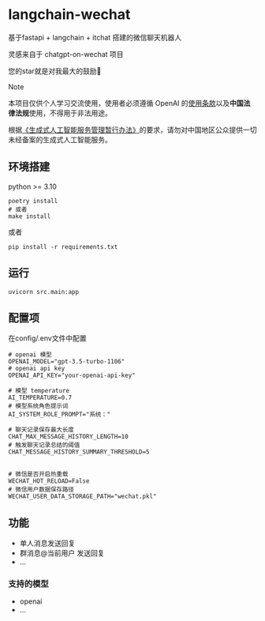 # langchain-wechat

基于fastapi + langchain + itchat 搭建的微信聊天机器人

灵感来自于 chatgpt-on-wechat 项目

您的star就是对我最大的鼓励🤩


> [!NOTE]
> 本项目仅供个人学习交流使用，使用者必须遵循 OpenAI 的[使用条款](https://openai.com/policies/terms-of-use)以及**中国法律法规**使用，不得用于非法用途。
> 
> 根据[《生成式人工智能服务管理暂行办法》](http://www.cac.gov.cn/2023-07/13/c_1690898327029107.htm)的要求，请勿对中国地区公众提供一切未经备案的生成式人工智能服务。

## 环境搭建

python >= 3.10

```shell
poetry install
# 或者
make install
```

或者

```shell
pip install -r requirements.txt
```

## 运行

```shell
uvicorn src.main:app
```

## 配置项
在config/.env文件中配置

```shell
# openai 模型
OPENAI_MODEL="gpt-3.5-turbo-1106"
# openai api key
OPENAI_API_KEY="your-openai-api-key"

# 模型 temperature
AI_TEMPERATURE=0.7
# 模型系统角色提示词
AI_SYSTEM_ROLE_PROMPT="系统："

# 聊天记录保存最大长度
CHAT_MAX_MESSAGE_HISTORY_LENGTH=10
# 触发聊天记录总结的阈值
CHAT_MESSAGE_HISTORY_SUMMARY_THRESHOLD=5


# 微信是否开启热重载
WECHAT_HOT_RELOAD=False
# 微信用户数据保存路径
WECHAT_USER_DATA_STORAGE_PATH="wechat.pkl"
```

## 功能

- 单人消息发送回复
- 群消息@当前用户 发送回复
- ...

### 支持的模型

- openai
- ...
